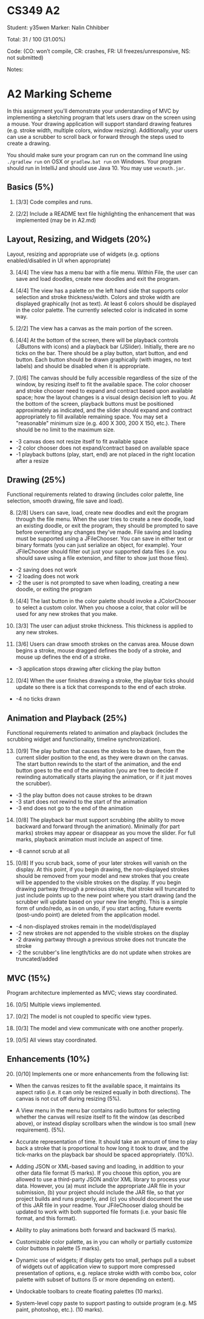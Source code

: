 # CS349 A2
Student: y35wen
Marker: Nalin Chhibber


Total: 31 / 100 (31.00%)

Code: 
(CO: won’t compile, CR: crashes, FR: UI freezes/unresponsive, NS: not submitted)


Notes:   

# A2 Marking Scheme

In this assignment you'll demonstrate your understanding of MVC by implementing a sketching program that lets users draw on the screen using a mouse. Your drawing application will support standard drawing features (e.g. stroke width, multiple colors, window resizing). Additionally, your users can use a scrubber to scroll back or forward through the steps used to create a drawing.

You should make sure your program can run on the command line using `./gradlew run` on OSX or `gradlew.bat run` on Windows. Your program should run in IntelliJ and should use Java 10. You may use `vecmath.jar`.

## Basics (5%)

1. [3/3] Code compiles and runs.

2. [2/2] Include a README text file highlighting the enhancement that was implemented (may be in A2.md)

## Layout, Resizing, and Widgets (20%)

Layout, resizing and appropriate use of widgets (e.g. options enabled/disabled in UI when appropriate)

3. [4/4] The view has a menu bar with a file menu. Within File, the user can save and load doodles, create new doodles and exit the program.

4. [4/4] The view has a palette on the left hand side that supports color selection and stroke thickness/width. Colors and stroke width are displayed graphically (not as text). At least 6 colors should be displayed in the color palette. The currently selected color is indicated in some way.

5. [2/2] The view has a canvas as the main portion of the screen.

6. [4/4] At the bottom of the screen, there will be playback controls (JButtons with icons) and a playback bar (JSlider). Initially, there are no ticks on the bar. There should be a play button, start button, and end button. Each button should be drawn graphically (with images, no text labels) and should be disabled when it is appropriate.

7. [0/6] The canvas should be fully accessible regardless of the size of the window, by resizing itself to fit the available space. The color chooser and stroke chooser need to expand and contract based upon available space; how the layout changes is a visual design decision left to you. At the bottom of the screen, playback buttons must be positioned approximately as indicated, and the slider should expand and contract appropriately to fill available remaining space. You may set a "reasonable" minimum size (e.g. 400 X 300, 200 X 150, etc.). There should be no limit to the maximum size.

* -3 canvas does not resize itself to fit available space
* -2 color chooser does not expand/contract based on available space
* -1 playback buttons (play, start, end) are not placed in the right location after a resize

## Drawing (25%)

Functional requirements related to drawing (includes color palette, line selection, smooth drawing, file save and load).

8. [2/8] Users can save, load, create new doodles and exit the program through the file menu. When the user tries to create a new doodle, load an existing doodle, or exit the program, they should be prompted to save before overwriting any changes they've made. File saving and loading must be supported using a JFileChooser. You can save in either text or binary formats (you can just serialize an object, for example). Your JFileChooser should filter out just your supported data files (i.e. you should save using a file extension, and filter to show just those files).

* -2 saving does not work
* -2 loading does not work
* -2 the user is not prompted to save when loading, creating a new doodle, or exiting the program

9. [4/4] The last button in the color palette should invoke a JColorChooser to select a custom color. When you choose a color, that color will be used for any new strokes that you make. 

10. [3/3] The user can adjust stroke thickness. This thickness is applied to any new strokes.

11. [3/6] Users can draw smooth strokes on the canvas area. Mouse down begins a stroke, mouse dragged defines the body of a stroke, and mouse up defines the end of a stroke.

* -3 application stops drawing after clicking the play button

12. [0/4] When the user finishes drawing a stroke, the playbar ticks should update so there is a tick that corresponds to the end of each stroke.

* -4 no ticks drawn

## Animation and Playback (25%)

Functional requirements related to animation and playback (includes the scrubbing widget and functionality, timeline synchronization).

13. [0/9] The play button that causes the strokes to be drawn, from the current slider position to the end, as they were drawn on the canvas. The start button rewinds to the start of the animation, and the end button goes to the end of the animation (you are free to decide if rewinding automatically starts playing the animation, or if it just moves the scrubber).

* -3 the play button does not cause strokes to be drawn
* -3 start does not rewind to the start of the animation
* -3 end does not go to the end of the animation

14. [0/8] The playback bar must support scrubbing (the ability to move backward and forward through the animation). Minimally (for part marks) strokes may appear or disappear as you move the slider. For full marks, playback animation must include an aspect of time.

* -8 cannot scrub at all

15. [0/8] If you scrub back, some of your later strokes will vanish on the display. At this point, if you begin drawing, the non-displayed strokes should be removed from your model and new strokes that you create will be appended to the visible strokes on the display. If you begin drawing partway through a previous stroke, that stroke will truncated to just include points up to the new point where you start drawing (and the scrubber will update based on your new line length). This is a simple form of undo/redo, as in on undo, if you start acting, future events (post-undo point) are deleted from the application model.

* -4 non-displayed strokes remain in the model/displayed
* -2 new strokes are not appended to the visible strokes on the display
* -2 drawing partway through a previous stroke does not truncate the stroke
* -2 the scrubber's line length/ticks are do not update when strokes are truncated/added

## MVC (15%)

Program architecture implemented as MVC; views stay coordinated.

16. [0/5] Multiple views implemented.

17. [0/2] The model is not coupled to specific view types.

18. [0/3] The model and view communicate with one another properly.

19. [0/5] All views stay coordinated.

## Enhancements (10%)

20. [0/10] Implements one or more enhancements from the following list:

* When the canvas resizes to fit the available space, it maintains its aspect ratio (i.e. it can only be resized equally in both directions). The canvas is not cut off during resizing (5%).

* A View menu in the menu bar contains radio buttons for selecting whether the canvas will resize itself to fit the window (as described above), or instead display scrollbars when the window is too small (new requirement). (5%).

* Accurate representation of time. It should take an amount of time to play back a stroke that is proportional to how long it took to draw, and the tick-marks on the playback bar should be spaced appropriately. (10%).

* Adding JSON or XML-based saving and loading, in addition to your other data file format (5 marks). If you choose this option, you are allowed to use a third-party JSON and/or XML library to process your data. However, you (a) must include the appropriate JAR file in your submission, (b) your project should include the JAR file, so that yor project builds and runs properly, and (c) you should document the use of this JAR file in your readme. Your JFileChooser dialog should be updated to work with both supported file formats (i.e. your basic file format, and this format).

* Ability to play animations both forward and backward (5 marks).

* Customizable color palette, as in you can wholly or partially customize color buttons in palette (5 marks).

* Dynamic use of widgets; if display gets too small, perhaps pull a subset of widgets out of application view to support more compressed presentation of options, e.g. replace stroke width with combo box, color palette with subset of buttons (5 or more depending on extent).

* Undockable toolbars to create floating palettes (10 marks).

* System-level copy paste to support pasting to outside program (e.g. MS paint, photoshop, etc.). (10 marks).


